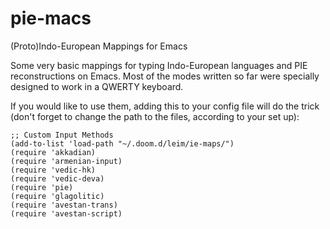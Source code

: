 # pie-macs
(Proto)Indo-European Mappings for Emacs

Some very basic mappings for typing Indo-European languages and PIE reconstructions on Emacs.
Most of the modes written so far were specially designed to work in a QWERTY keyboard.

If you would like to use them, adding this to your config file will do the trick (don't forget to change the path to the files, according to your set up):


```
;; Custom Input Methods
(add-to-list 'load-path "~/.doom.d/leim/ie-maps/")
(require 'akkadian)
(require 'armenian-input)
(require 'vedic-hk)
(require 'vedic-deva)
(require 'pie)
(require 'glagolitic)
(require 'avestan-trans)
(require 'avestan-script)
```
